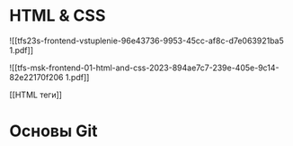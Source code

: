# HTML & CSS
![[tfs23s-frontend-vstuplenie-96e43736-9953-45cc-af8c-d7e063921ba5 1.pdf]]

![[tfs-msk-frontend-01-html-and-css-2023-894ae7c7-239e-405e-9c14-82e22170f206 1.pdf]]

[[HTML теги]] 
# Основы Git
